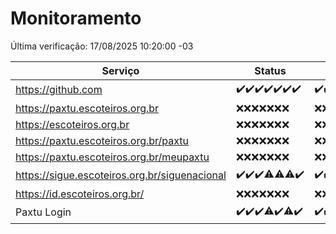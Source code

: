 # Monitoramento

Última verificação: 17/08/2025 10:20:00 -03

|Serviço|Status|Últimas 24h|
|---|---|---|
|https://github.com|<span title="2025-08-10: OK=22">✔️</span><span title="2025-08-11: OK=22">✔️</span><span title="2025-08-12: OK=23">✔️</span><span title="2025-08-13: OK=23">✔️</span><span title="2025-08-14: OK=23">✔️</span><span title="2025-08-15: OK=23">✔️</span><span title="2025-08-16: OK=13">✔️</span>|<span title="16/08/2025 11:07:00 -03 : 200">✔️</span><span title="16/08/2025 12:08:00 -03 : 200">✔️</span><span title="16/08/2025 13:10:00 -03 : 200">✔️</span><span title="16/08/2025 14:07:00 -03 : 200">✔️</span><span title="16/08/2025 15:11:00 -03 : 200">✔️</span><span title="16/08/2025 16:07:00 -03 : 200">✔️</span><span title="16/08/2025 17:09:00 -03 : 200">✔️</span><span title="16/08/2025 18:07:00 -03 : 200">✔️</span><span title="16/08/2025 19:08:00 -03 : 200">✔️</span><span title="16/08/2025 20:08:00 -03 : 200">✔️</span><span title="16/08/2025 21:54:00 -03 : 200">✔️</span><span title="16/08/2025 23:49:00 -03 : 200">✔️</span><span title="17/08/2025 00:49:00 -03 : 200">✔️</span><span title="17/08/2025 01:23:00 -03 : 200">✔️</span><span title="17/08/2025 02:10:00 -03 : 200">✔️</span><span title="17/08/2025 03:13:00 -03 : 200">✔️</span><span title="17/08/2025 04:09:00 -03 : 200">✔️</span><span title="17/08/2025 05:12:00 -03 : 200">✔️</span><span title="17/08/2025 06:09:00 -03 : 200">✔️</span><span title="17/08/2025 07:09:00 -03 : 200">✔️</span><span title="17/08/2025 08:07:00 -03 : 200">✔️</span><span title="17/08/2025 09:17:00 -03 : 200">✔️</span><span title="17/08/2025 10:20:00 -03 : 200">✔️</span>|
|https://paxtu.escoteiros.org.br|<span title="2025-08-10: Falhas=22">❌</span><span title="2025-08-11: Falhas=22">❌</span><span title="2025-08-12: Falhas=23">❌</span><span title="2025-08-13: Falhas=23">❌</span><span title="2025-08-14: Falhas=23">❌</span><span title="2025-08-15: Falhas=23">❌</span><span title="2025-08-16: Falhas=13">❌</span>|<span title="16/08/2025 11:07:00 -03 : 403">❌</span><span title="16/08/2025 12:08:00 -03 : 403">❌</span><span title="16/08/2025 13:10:00 -03 : 403">❌</span><span title="16/08/2025 14:07:00 -03 : 403">❌</span><span title="16/08/2025 15:11:00 -03 : 403">❌</span><span title="16/08/2025 16:07:00 -03 : 403">❌</span><span title="16/08/2025 17:09:00 -03 : 403">❌</span><span title="16/08/2025 18:07:00 -03 : 403">❌</span><span title="16/08/2025 19:08:00 -03 : 403">❌</span><span title="16/08/2025 20:08:00 -03 : 403">❌</span><span title="16/08/2025 21:54:00 -03 : 403">❌</span><span title="16/08/2025 23:49:00 -03 : 403">❌</span><span title="17/08/2025 00:49:00 -03 : 403">❌</span><span title="17/08/2025 01:23:00 -03 : 403">❌</span><span title="17/08/2025 02:10:00 -03 : 403">❌</span><span title="17/08/2025 03:13:00 -03 : 403">❌</span><span title="17/08/2025 04:09:00 -03 : 403">❌</span><span title="17/08/2025 05:12:00 -03 : 403">❌</span><span title="17/08/2025 06:09:00 -03 : 403">❌</span><span title="17/08/2025 07:09:00 -03 : 403">❌</span><span title="17/08/2025 08:07:00 -03 : 403">❌</span><span title="17/08/2025 09:17:00 -03 : 403">❌</span><span title="17/08/2025 10:20:00 -03 : 403">❌</span>|
|https://escoteiros.org.br|<span title="2025-08-10: Falhas=22">❌</span><span title="2025-08-11: Falhas=22">❌</span><span title="2025-08-12: Falhas=23">❌</span><span title="2025-08-13: Falhas=23">❌</span><span title="2025-08-14: Falhas=23">❌</span><span title="2025-08-15: Falhas=23">❌</span><span title="2025-08-16: Falhas=13">❌</span>|<span title="16/08/2025 11:07:00 -03 : 403">❌</span><span title="16/08/2025 12:08:00 -03 : 403">❌</span><span title="16/08/2025 13:10:00 -03 : 403">❌</span><span title="16/08/2025 14:07:00 -03 : 403">❌</span><span title="16/08/2025 15:11:00 -03 : 403">❌</span><span title="16/08/2025 16:07:00 -03 : 403">❌</span><span title="16/08/2025 17:09:00 -03 : 403">❌</span><span title="16/08/2025 18:07:00 -03 : 403">❌</span><span title="16/08/2025 19:08:00 -03 : 403">❌</span><span title="16/08/2025 20:08:00 -03 : 403">❌</span><span title="16/08/2025 21:54:00 -03 : 403">❌</span><span title="16/08/2025 23:49:00 -03 : 403">❌</span><span title="17/08/2025 00:49:00 -03 : 403">❌</span><span title="17/08/2025 01:23:00 -03 : 403">❌</span><span title="17/08/2025 02:10:00 -03 : 403">❌</span><span title="17/08/2025 03:13:00 -03 : 403">❌</span><span title="17/08/2025 04:09:00 -03 : 403">❌</span><span title="17/08/2025 05:12:00 -03 : 403">❌</span><span title="17/08/2025 06:09:00 -03 : 403">❌</span><span title="17/08/2025 07:09:00 -03 : 403">❌</span><span title="17/08/2025 08:07:00 -03 : 403">❌</span><span title="17/08/2025 09:17:00 -03 : 403">❌</span><span title="17/08/2025 10:20:00 -03 : 403">❌</span>|
|https://paxtu.escoteiros.org.br/paxtu|<span title="2025-08-10: Falhas=22">❌</span><span title="2025-08-11: Falhas=22">❌</span><span title="2025-08-12: Falhas=23">❌</span><span title="2025-08-13: Falhas=23">❌</span><span title="2025-08-14: Falhas=23">❌</span><span title="2025-08-15: Falhas=23">❌</span><span title="2025-08-16: Falhas=13">❌</span>|<span title="16/08/2025 11:07:00 -03 : 403">❌</span><span title="16/08/2025 12:08:00 -03 : 403">❌</span><span title="16/08/2025 13:10:00 -03 : 403">❌</span><span title="16/08/2025 14:07:00 -03 : 403">❌</span><span title="16/08/2025 15:11:00 -03 : 403">❌</span><span title="16/08/2025 16:07:00 -03 : 403">❌</span><span title="16/08/2025 17:09:00 -03 : 403">❌</span><span title="16/08/2025 18:07:00 -03 : 403">❌</span><span title="16/08/2025 19:08:00 -03 : 403">❌</span><span title="16/08/2025 20:08:00 -03 : 403">❌</span><span title="16/08/2025 21:54:00 -03 : 403">❌</span><span title="16/08/2025 23:49:00 -03 : 403">❌</span><span title="17/08/2025 00:49:00 -03 : 403">❌</span><span title="17/08/2025 01:23:00 -03 : 403">❌</span><span title="17/08/2025 02:10:00 -03 : 403">❌</span><span title="17/08/2025 03:13:00 -03 : 403">❌</span><span title="17/08/2025 04:09:00 -03 : 403">❌</span><span title="17/08/2025 05:12:00 -03 : 403">❌</span><span title="17/08/2025 06:09:00 -03 : 403">❌</span><span title="17/08/2025 07:09:00 -03 : 403">❌</span><span title="17/08/2025 08:07:00 -03 : 403">❌</span><span title="17/08/2025 09:17:00 -03 : 403">❌</span><span title="17/08/2025 10:20:00 -03 : 403">❌</span>|
|https://paxtu.escoteiros.org.br/meupaxtu|<span title="2025-08-10: Falhas=22">❌</span><span title="2025-08-11: Falhas=22">❌</span><span title="2025-08-12: Falhas=23">❌</span><span title="2025-08-13: Falhas=23">❌</span><span title="2025-08-14: Falhas=23">❌</span><span title="2025-08-15: Falhas=23">❌</span><span title="2025-08-16: Falhas=13">❌</span>|<span title="16/08/2025 11:07:00 -03 : 403">❌</span><span title="16/08/2025 12:08:00 -03 : 403">❌</span><span title="16/08/2025 13:10:00 -03 : 403">❌</span><span title="16/08/2025 14:07:00 -03 : 403">❌</span><span title="16/08/2025 15:11:00 -03 : 403">❌</span><span title="16/08/2025 16:07:00 -03 : 403">❌</span><span title="16/08/2025 17:09:00 -03 : 403">❌</span><span title="16/08/2025 18:07:00 -03 : 403">❌</span><span title="16/08/2025 19:08:00 -03 : 403">❌</span><span title="16/08/2025 20:08:00 -03 : 403">❌</span><span title="16/08/2025 21:54:00 -03 : 403">❌</span><span title="16/08/2025 23:49:00 -03 : 403">❌</span><span title="17/08/2025 00:49:00 -03 : 403">❌</span><span title="17/08/2025 01:23:00 -03 : 403">❌</span><span title="17/08/2025 02:10:00 -03 : 403">❌</span><span title="17/08/2025 03:13:00 -03 : 403">❌</span><span title="17/08/2025 04:09:00 -03 : 403">❌</span><span title="17/08/2025 05:12:00 -03 : 403">❌</span><span title="17/08/2025 06:09:00 -03 : 403">❌</span><span title="17/08/2025 07:09:00 -03 : 403">❌</span><span title="17/08/2025 08:07:00 -03 : 403">❌</span><span title="17/08/2025 09:17:00 -03 : 403">❌</span><span title="17/08/2025 10:20:00 -03 : 403">❌</span>|
|https://sigue.escoteiros.org.br/siguenacional|<span title="2025-08-10: OK=22">✔️</span><span title="2025-08-11: OK=22">✔️</span><span title="2025-08-12: OK=23">✔️</span><span title="2025-08-13: OK=22, Falhas=1">⚠️</span><span title="2025-08-14: OK=22, Falhas=1">⚠️</span><span title="2025-08-15: OK=22, Falhas=1">⚠️</span><span title="2025-08-16: OK=13">✔️</span>|<span title="16/08/2025 11:07:00 -03 : 200">✔️</span><span title="16/08/2025 12:08:00 -03 : 200">✔️</span><span title="16/08/2025 13:10:00 -03 : 200">✔️</span><span title="16/08/2025 14:07:00 -03 : 200">✔️</span><span title="16/08/2025 15:11:00 -03 : 200">✔️</span><span title="16/08/2025 16:07:00 -03 : 200">✔️</span><span title="16/08/2025 17:09:00 -03 : 200">✔️</span><span title="16/08/2025 18:07:00 -03 : 200">✔️</span><span title="16/08/2025 19:08:00 -03 : 200">✔️</span><span title="16/08/2025 20:08:00 -03 : 200">✔️</span><span title="16/08/2025 21:54:00 -03 : 200">✔️</span><span title="16/08/2025 23:49:00 -03 : 200">✔️</span><span title="17/08/2025 00:49:00 -03 : 200">✔️</span><span title="17/08/2025 01:23:00 -03 : 200">✔️</span><span title="17/08/2025 02:10:00 -03 : 200">✔️</span><span title="17/08/2025 03:13:00 -03 : 200">✔️</span><span title="17/08/2025 04:09:00 -03 : 200">✔️</span><span title="17/08/2025 05:12:00 -03 : 200">✔️</span><span title="17/08/2025 06:09:00 -03 : 200">✔️</span><span title="17/08/2025 07:09:00 -03 : 200">✔️</span><span title="17/08/2025 08:07:00 -03 : 200">✔️</span><span title="17/08/2025 09:17:00 -03 : 200">✔️</span><span title="17/08/2025 10:20:00 -03 : 200">✔️</span>|
|https://id.escoteiros.org.br/|<span title="2025-08-10: Falhas=22">❌</span><span title="2025-08-11: Falhas=22">❌</span><span title="2025-08-12: Falhas=23">❌</span><span title="2025-08-13: Falhas=23">❌</span><span title="2025-08-14: Falhas=23">❌</span><span title="2025-08-15: Falhas=23">❌</span><span title="2025-08-16: Falhas=13">❌</span>|<span title="16/08/2025 11:07:00 -03 : 403">❌</span><span title="16/08/2025 12:08:00 -03 : 403">❌</span><span title="16/08/2025 13:10:00 -03 : 403">❌</span><span title="16/08/2025 14:07:00 -03 : 403">❌</span><span title="16/08/2025 15:11:00 -03 : 403">❌</span><span title="16/08/2025 16:07:00 -03 : 403">❌</span><span title="16/08/2025 17:09:00 -03 : 403">❌</span><span title="16/08/2025 18:07:00 -03 : 403">❌</span><span title="16/08/2025 19:08:00 -03 : 403">❌</span><span title="16/08/2025 20:08:00 -03 : 403">❌</span><span title="16/08/2025 21:54:00 -03 : 403">❌</span><span title="16/08/2025 23:49:00 -03 : 403">❌</span><span title="17/08/2025 00:49:00 -03 : 403">❌</span><span title="17/08/2025 01:23:00 -03 : 403">❌</span><span title="17/08/2025 02:10:00 -03 : 403">❌</span><span title="17/08/2025 03:13:00 -03 : 403">❌</span><span title="17/08/2025 04:09:00 -03 : 403">❌</span><span title="17/08/2025 05:12:00 -03 : 403">❌</span><span title="17/08/2025 06:09:00 -03 : 403">❌</span><span title="17/08/2025 07:09:00 -03 : 403">❌</span><span title="17/08/2025 08:07:00 -03 : 403">❌</span><span title="17/08/2025 09:17:00 -03 : 403">❌</span><span title="17/08/2025 10:20:00 -03 : 403">❌</span>|
|Paxtu Login|<span title="2025-08-10: OK=22">✔️</span><span title="2025-08-11: OK=22">✔️</span><span title="2025-08-12: OK=23">✔️</span><span title="2025-08-13: OK=22, Falhas=1">⚠️</span><span title="2025-08-14: OK=23">✔️</span><span title="2025-08-15: OK=22, Falhas=1">⚠️</span><span title="2025-08-16: OK=13">✔️</span>|<span title="16/08/2025 11:07:00 -03 : 200">✔️</span><span title="16/08/2025 12:08:00 -03 : 200">✔️</span><span title="16/08/2025 13:10:00 -03 : 200">✔️</span><span title="16/08/2025 14:07:00 -03 : 200">✔️</span><span title="16/08/2025 15:11:00 -03 : 200">✔️</span><span title="16/08/2025 16:07:00 -03 : 200">✔️</span><span title="16/08/2025 17:09:00 -03 : 200">✔️</span><span title="16/08/2025 18:07:00 -03 : 200">✔️</span><span title="16/08/2025 19:08:00 -03 : 200">✔️</span><span title="16/08/2025 20:08:00 -03 : 200">✔️</span><span title="16/08/2025 21:54:00 -03 : 200">✔️</span><span title="16/08/2025 23:49:00 -03 : 200">✔️</span><span title="17/08/2025 00:49:00 -03 : 200">✔️</span><span title="17/08/2025 01:23:00 -03 : 200">✔️</span><span title="17/08/2025 02:10:00 -03 : 200">✔️</span><span title="17/08/2025 03:13:00 -03 : 200">✔️</span><span title="17/08/2025 04:09:00 -03 : 200">✔️</span><span title="17/08/2025 05:12:00 -03 : 200">✔️</span><span title="17/08/2025 06:09:00 -03 : 200">✔️</span><span title="17/08/2025 07:09:00 -03 : 200">✔️</span><span title="17/08/2025 08:07:00 -03 : 200">✔️</span><span title="17/08/2025 09:17:00 -03 : 200">✔️</span><span title="17/08/2025 10:20:00 -03 : 200">✔️</span>|
